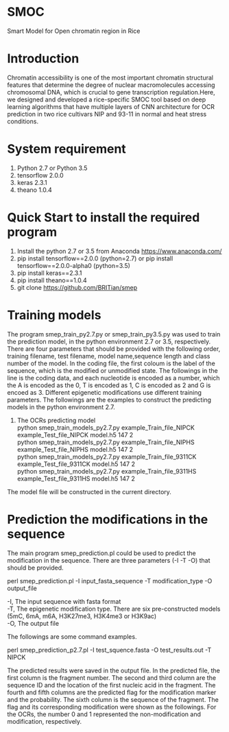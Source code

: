 # SMOC
Smart Model for Open chromatin region in Rice

Introduction
====
Chromatin accessibility is one of the most important chromatin structural features that determine the degree of nuclear macromolecules accessing chromosomal DNA, which is crucial to gene transcription regulation.Here, we designed and developed a rice-specific SMOC tool based on deep learning algorithms that have multiple layers of CNN architecture for OCR prediction in two rice cultivars NIP and 93-11 in normal and heat stress conditions.

System requirement
=====
1. Python 2.7 or Python 3.5
2. tensorflow 2.0.0
3. keras 2.3.1
4. theano 1.0.4

Quick Start to install the required program
====
1. Install the python 2.7 or 3.5 from Anaconda https://www.anaconda.com/
2. pip install tensorflow==2.0.0 (python=2.7) or pip install tensorflow==2.0.0-alpha0 (python=3.5)
3. pip install keras==2.3.1
4. pip install theano==1.0.4
5. git clone https://github.com/BRITian/smep

Training models
====
The program smep_train_py2.7.py or smep_train_py3.5.py was used to train the prediction model, in the python environment 2.7 or 3.5, respectively. There are four parameters that should be provided with the following order, training filename, test filename, model name,sequence length and class number of the model. In the coding file, the first coloum is the label of the sequence, which is the modified or unmodified state. The followings in the line is the coding data, and each nucleotide is encoded as a number, which the A is encoded as the 0, T is encoded as 1, C is encoded as 2 and G is encoed as 3. Different epigenetic modifications use different training parameters.
The followings are the examples to construct the predicting models in the python environment 2.7.  

1.	The OCRs predicting model  
python smep_train_models_py2.7.py example_Train_file_NIPCK example_Test_file_NIPCK model.h5 147 2  
python smep_train_models_py2.7.py example_Train_file_NIPHS example_Test_file_NIPHS model.h5 147 2  
python smep_train_models_py2.7.py example_Train_file_9311CK example_Test_file_9311CK model.h5 147 2  
python smep_train_models_py2.7.py example_Train_file_9311HS example_Test_file_9311HS model.h5 147 2  

The model file will be constructed in the current directory.  

Prediction the modifications in the sequence
====
The main program smep_prediction.pl could be used to predict the modification in the sequence. There are three parameters (-I -T -O) that should be provided.  

perl smep_prediction.pl -I input_fasta_sequence -T modification_type -O output_file  

-I, The input sequence with fasta format  
-T, The epigenetic modification type. There are six pre-constructed models (5mC, 6mA, m6A, H3K27me3, H3K4me3 or H3K9ac)     
-O, The output file  

The followings are some command examples.  

perl smep_prediction_p2.7.pl -I test_squence.fasta -O test_results.out -T NIPCK
  
The predicted results were saved in the output file. In the predicted file, the first column is the fragment number. The second and third column are the sequence ID and the location of the first nucleic acid in the fragment. The fourth and fifth columns are the predicted flag for the modification marker and the probability. The sixth column is the sequence of the fragment. The flag and its corresponding modification were shown as the followings. For the OCRs, the number 0 and 1 represented the non-modification and modification, respectively.   

